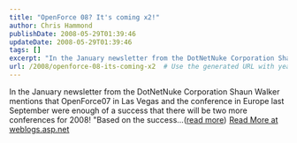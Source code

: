 ```yaml
---
title: "OpenForce 08? It's coming x2!"
author: Chris Hammond
publishDate: 2008-05-29T01:39:46
updateDate: 2008-05-29T01:39:46
tags: []
excerpt: "In the January newsletter from the DotNetNuke Corporation Shaun Walker mentions that OpenForce07 in Las Vegas and the conference in Europe last September were enough of a success that there will be two more conferences for 2008! \"Based on the success...(read more)"
url: /2008/openforce-08-its-coming-x2  # Use the generated URL with year
---
```

In the January newsletter from the DotNetNuke Corporation Shaun Walker mentions that OpenForce07 in Las Vegas and the conference in Europe last September were enough of a success that there will be two more conferences for 2008! "Based on the success...(<a href="https://weblogs.asp.net/christoc/archive/2008/02/05/openforce-08-it-s-coming-x2.aspx">read more</a>)<img src="https://weblogs.asp.net/aggbug.aspx?PostID=5715791" width="1" height="1"> <a href="https://weblogs.asp.net/christoc/archive/2008/02/05/openforce-08-it-s-coming-x2.aspx">Read More at weblogs.asp.net</a>
